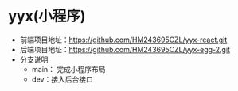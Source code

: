 # yyx(小程序)
 - 前端项目地址：https://github.com/HM243695CZL/yyx-react.git
 - 后端项目地址：https://github.com/HM243695CZL/yyx-egg-2.git
 - 分支说明
   - main： 完成小程序布局
   - dev：接入后台接口
